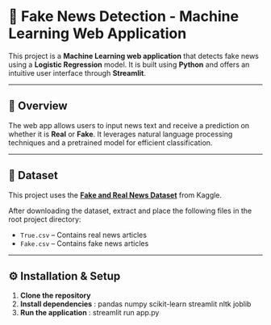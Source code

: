 # 📰 Fake News Detection - Machine Learning Web Application

This project is a **Machine Learning web application** that detects fake news using a **Logistic Regression** model. It is built using **Python** and offers an intuitive user interface through **Streamlit**.

---

## 🚀 Overview

The web app allows users to input news text and receive a prediction on whether it is **Real** or **Fake**. It leverages natural language processing techniques and a pretrained model for efficient classification.

---

## 📁 Dataset

This project uses the [**Fake and Real News Dataset**](https://www.kaggle.com/datasets/clmentbisaillon/fake-and-real-news-dataset) from Kaggle.

After downloading the dataset, extract and place the following files in the root project directory:

- `True.csv` – Contains real news articles  
- `Fake.csv` – Contains fake news articles  

---

## ⚙️ Installation & Setup

1. **Clone the repository**
2. **Install dependencies** : pandas numpy scikit-learn streamlit nltk joblib
3. **Run the application** : streamlit run app.py






